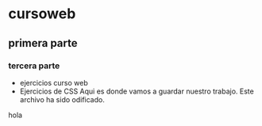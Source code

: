 # cursoweb
## primera parte
### tercera parte

- ejercicios curso web
- Ejercicios de CSS
Aqui es donde vamos a guardar nuestro trabajo.
Este archivo ha sido odificado.


hola

